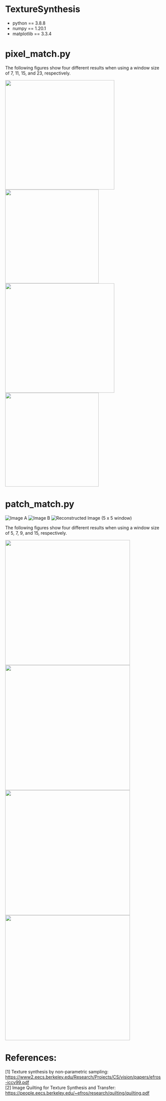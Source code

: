 # TextureSynthesis

- python == 3.8.8
- numpy == 1.20.1
- matplotlib == 3.3.4


# pixel_match.py
The following figures show four different results when using a window size of 7, 11, 15, and 23, respectively.

<img src="./results/part1_7x7.png" width=350> <img src="./results/part1_11x11.png" width=300> <img src="./results/part1_15x15.png" width=350> <img src="./results/part1_23x23.png" width=300>  

# patch_match.py
![Image A](pic2-1.jpg) ![Image B](pic2-2.jpg) ![Reconstructed Image (5 x 5 window)](/results/part2_5x5.png)

The following figures show four different results when using a window size of 5, 7, 9, and 15, respectively.

<img src="./results/part2_5x5.png" width=400, height=400> <img src="./results/part2_7x7.png" width=400, height=400>  <img src="./results/part2_9x9.png"  width=400, height=400> <img src="./results/part2_15x15.png" width=400, height=400> 

# References:
[1] Texture synthesis by non-parametric sampling: https://www2.eecs.berkeley.edu/Research/Projects/CS/vision/papers/efros-iccv99.pdf  
[2] Image Quilting for Texture Synthesis and Transfer: https://people.eecs.berkeley.edu/~efros/research/quilting/quilting.pdf
